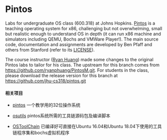 # Pintos
Labs for undergraduate OS class (600.318) at Johns Hopkins. [Pintos](http://pintos-os.org) 
is a teaching operating system for x86, challenging but not overwhelming, small
but realistic enough to understand OS in depth (it can run x86 machine and simulators 
including QEMU, Bochs and VMWare Player!). The main source code, documentation and assignments 
are developed by Ben Pfaff and others from Stanford (refer to its [LICENSE](./LICENSE)).

The course instructor ([Ryan Huang](huang@cs.jhu.edu)) made some changes to the original
Pintos labs to tailor for his class. The upstream for this branch comes from 
https://github.com/ryanphuang/PintosM.git. For students in the class, please
download the release version for this branch at https://github.com/jhu-cs318/pintos.git


#### 相关项目

* [pintos](http://gitee.com/ctguhzy/pintos) 一个教学用的32位操作系统

* [osutils](http://gitee.com/ctguhzy/osutils) pintos系统所需的工具链源码包及编译脚本

* [OSToolChain](http://gitee.com/ctguhzy/OSToolChain) 已编译好可直接在Ubuntu 16.04和Ubuntu 18.04下使用的工具链程序集和bochs虚拟机程序 
